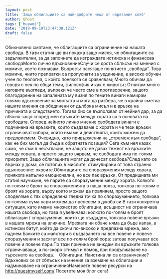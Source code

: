 ```yaml
---
layout: post
title: 'Защо облигациите са най-добрите неща от нарязания хляб'
author: Ghost
tags: ['huawei']
date: '2019-09-19T23:47:38.121Z'
draft: false
---
```


Обикновено смятаме, че облигациите са ограничение на нашата свобода. В тази статия ще ви покажа защо мисля, че облигациите са задължителни, за да започнете да изграждате истинска и финансова свободаМоето лично вдъхновениеСлучи се доста сблъсък на мнения с момиче, което познавам. Въпросът засягаше понятието „свобода“. Това момиче, чиито препратки са пропуснати за уединение, е високо обучен учен по теология, с който понякога се сравнявам; Много обичам да говоря с нея по общи теми, философия и как е животът; Отчитам много неговите възгледи, въпреки че често сме в противоречие, защото благодарение на запалената му визия по темите винаги намирам голямо вдъхновение за мисълта и мога да разбера, че в крайна сметка нашите мнения са обединени от дълбока мисъл и в връзка на причината и следствието. Тогава бих се възползвал от нейния дар, за да обясня защо според мен връзките между хората са в основата на свободата. Според нейното лично мнение свободата винаги е подчинена на връзките, които създаваме с хората и че тези връзки ограничават избора, който имаме и действията, които можем да предприемем. Очевидно, като привърженик на „стремеж към свобода“, как не бих могъл да бъда в обратната позиция? Сега към нея казах само, че съм в несъгласие, не защото не давах тежест на връзките между хората, а просто защото вярвам, че свободата има по-голям приоритет. Защо облигациите могат да донесат свобода?След като се върнах у дома, се потопих в мислите, стимулирани от това странно вдъхновение: оковите.Облигациите са споразумения между хората, понякога напълно емоционални, но все пак връзки. От предишната ми статия научихме, че парите са споразумение между хората. Колкото по-голям е броят на споразуменията в наша полза, толкова по-голям е броят на хората, върху които можем да повлияем, просто защото споделяме с тях определена гледна точка по споразумението, толкова по-голяма сума пари можем да пренесем в джоба си.В тази конкретна ситуация, като имаме множество облигации, всъщност не ограничава нашата свобода, но това я увеличава: колкото по-голям е броят облигации / споразумения, които ще създадем, толкова повече връзки в нашата мрежа на влияние. Мрежата ни обаче няма да бъде капан, а истински батут, който да скочи по-високо и предпазна мрежа, ако паднем.Банките са майстори в създаването на все повече и повече споразумения и засягат все по-голям брой хора: затова получават все повече и повече пари.По тази причина не виждам ли връзките толкова ограничаващи, а по-скоро стимул и помощ при продължаване на търсенето на свобода.    Облигации. Наистина ли са ограничение? Вдъхнових се от сблъсък на мнения за вземане на облигации и надминаване на ограниченияНамерете повече ресурси на http://questmyself.com/ Посетете моя блог сега!
